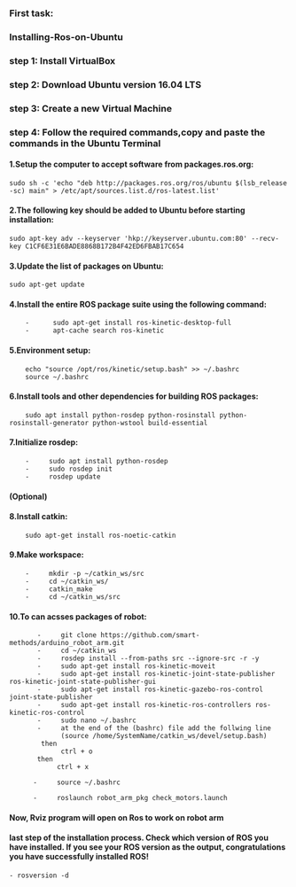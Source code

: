 ### First task:

### Installing-Ros-on-Ubuntu

### step 1: Install VirtualBox
### step 2: Download Ubuntu version 16.04 LTS
### step 3: Create a new Virtual Machine
### step 4: Follow the required commands,copy and paste the commands in the Ubuntu Terminal

#### 1.Setup the computer to accept software from packages.ros.org:
   ``` 
   sudo sh -c 'echo "deb http://packages.ros.org/ros/ubuntu $(lsb_release -sc) main" > /etc/apt/sources.list.d/ros-latest.list'
   ```
#### 2.The following key should be added to Ubuntu before starting installation:
   ```
  sudo apt-key adv --keyserver 'hkp://keyserver.ubuntu.com:80' --recv-key C1CF6E31E6BADE8868B172B4F42ED6FBAB17C654
   ```
#### 3.Update the list of packages on Ubuntu:
   ```
   sudo apt-get update
   ```
#### 4.Install the entire ROS package suite using the following command:
   ```
       -      sudo apt-get install ros-kinetic-desktop-full
       -      apt-cache search ros-kinetic
   ```
       
#### 5.Environment setup:
   ```
       echo "source /opt/ros/kinetic/setup.bash" >> ~/.bashrc
       source ~/.bashrc
   ```
#### 6.Install tools and other dependencies for building ROS packages:
   ```
       sudo apt install python-rosdep python-rosinstall python-rosinstall-generator python-wstool build-essential
   ```
#### 7.Initialize rosdep:
   ```
       -     sudo apt install python-rosdep
       -     sudo rosdep init 
       -     rosdep update
   ```
#### (Optional)
#### 8.Install catkin:
   ```
       sudo apt-get install ros-noetic-catkin
   ```
#### 9.Make workspace:
   ```
       -     mkdir -p ~/catkin_ws/src
       -     cd ~/catkin_ws/
       -     catkin_make
       -     cd ~/catkin_ws/src
   ```
#### 10.To can acsses packages of robot:
```
       -     git clone https://github.com/smart-methods/arduino_robot_arm.git
       -     cd ~/catkin_ws
       -     rosdep install --from-paths src --ignore-src -r -y
       -     sudo apt-get install ros-kinetic-moveit
       -     sudo apt-get install ros-kinetic-joint-state-publisher ros-kinetic-joint-state-publisher-gui
       -     sudo apt-get install ros-kinetic-gazebo-ros-control joint-state-publisher
       -     sudo apt-get install ros-kinetic-ros-controllers ros-kinetic-ros-control
       -     sudo nano ~/.bashrc
       -     at the end of the (bashrc) file add the follwing line
             (source /home/SystemName/catkin_ws/devel/setup.bash)
        then 
             ctrl + o
       then
            ctrl + x

      -     source ~/.bashrc

      -     roslaunch robot_arm_pkg check_motors.launch
 ```
#### Now, Rviz program will open on Ros to work on robot arm
        
#### last step of the installation process. Check which version of ROS you have installed. If you see your ROS version as the output, congratulations you have           successfully installed ROS!
```
- rosversion -d 
 ```     

